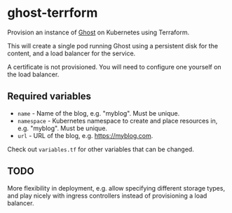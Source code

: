 # ghost-terrform

Provision an instance of [Ghost](https://github.com/TryGhost/Ghost) on Kubernetes using Terraform.

This will create a single pod running Ghost using a persistent disk for the content, and a
load balancer for the service.

A certificate is not provisioned. You will need to configure one yourself on the load balancer.

## Required variables

* `name` - Name of the blog, e.g. "myblog". Must be unique.
* `namespace` - Kubernetes namespace to create and place resources in, e.g. "myblog". Must be unique.
* `url` - URL of the blog, e.g. https://myblog.com.

Check out `variables.tf` for other variables that can be changed.

## TODO

More flexibility in deployment, e.g. allow specifying different storage types, and play nicely with
ingress controllers instead of provisioning a load balancer.
